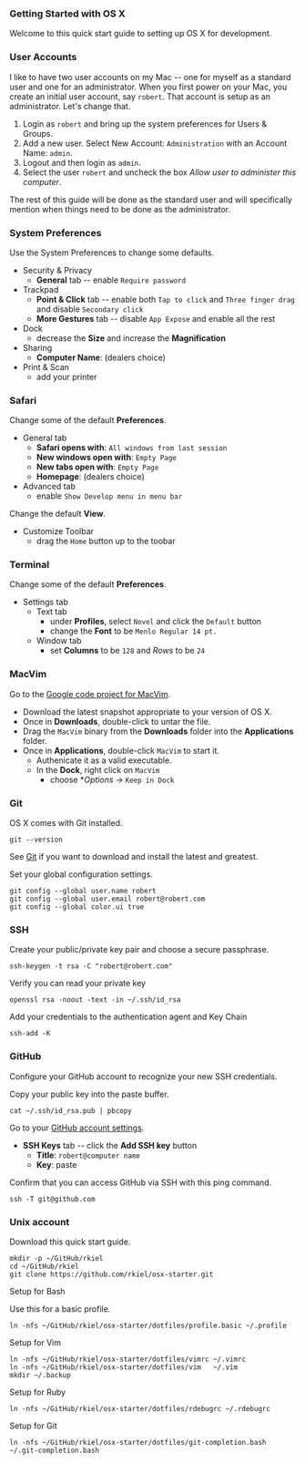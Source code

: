 ### Getting Started with OS X

Welcome to this quick start guide to setting up OS X for development.

### User Accounts

I like to have two user accounts on my Mac -- one for myself as a standard user and one for an administrator.
When you first power on your Mac, you create an initial user account, say `robert`.
That account is setup as an administrator.  Let's change that.

1. Login as `robert` and bring up the system preferences for Users & Groups.
2. Add a new user.  Select New Account: `Administration` with an Account Name: `admin`.
3. Logout and then login as `admin`.
4. Select the user `robert` and uncheck the box *Allow user to administer this computer*.

The rest of this guide will be done as the standard user and will specifically mention
when things need to be done as the administrator.

### System Preferences

Use the System Preferences to change some defaults.

* Security & Privacy
    * **General** tab -- enable `Require password`
* Trackpad
    * **Point & Click** tab -- enable both `Tap to click` and `Three finger drag` and disable `Secondary click`
    * **More Gestures** tab -- disable `App Expose` and enable all the rest
* Dock
    * decrease the **Size** and increase the **Magnification**
* Sharing
    * **Computer Name**: (dealers choice)
* Print & Scan
    * add your printer

### Safari

Change some of the default **Preferences**.

* General tab
    * **Safari opens with**: `All windows from last session`
    * **New windows open with**: `Empty Page`
    * **New tabs open with**: `Empty Page`
    * **Homepage**: (dealers choice)
* Advanced tab
    * enable `Show Develop menu in menu bar`

Change the default **View**.

* Customize Toolbar
    * drag the `Home` button up to the toobar

### Terminal

Change some of the default **Preferences**.

* Settings tab
    * Text tab
        * under **Profiles**, select `Novel` and click the `Default` button
        * change the **Font** to be `Menlo Regular 14 pt.`
    * Window tab
        * set **Columns** to be `128` and *Rows* to be `24`

### MacVim

Go to the [Google code project for MacVim](http://code.google.com/p/macvim/).

* Download the latest snapshot appropriate to your version of OS X.
* Once in **Downloads**, double-click to untar the file.
* Drag the `MacVim` binary from the **Downloads** folder into the **Applications** folder.
* Once in **Applications**, double-click `MacVim` to start it.
    * Authenicate it as a valid executable.
    * In the **Dock**, right click on `MacVim`
        * choose **Options* -> `Keep in Dock`

### Git

OS X comes with Git installed.

```unix
git --version
```

See [Git](http://git-scm.com) if you want to download and install the latest and greatest.

Set your global configuration settings.

```unix
git config --global user.name robert
git config --global user.email robert@robert.com
git config --global color.ui true
```

### SSH

Create your public/private key pair and choose a secure passphrase.

```unix
ssh-keygen -t rsa -C "robert@robert.com"
```

Verify you can read your private key

```unix
openssl rsa -noout -text -in ~/.ssh/id_rsa
```

Add your credentials to the authentication agent and Key Chain

```unix
ssh-add -K
```

### GitHub

Configure your GitHub account to recognize your new SSH credentials.

Copy your public key into the paste buffer.

```unix
cat ~/.ssh/id_rsa.pub | pbcopy
```

Go to your [GitHub account settings](https://github.com/settings/ssh).

* **SSH Keys** tab --  click the **Add SSH key** button
    * **Title**: `robert@computer name`
    * **Key**: paste

Confirm that you can access GitHub via SSH with this ping command.

```unix
ssh -T git@github.com
```

### Unix account

Download this quick start guide.

```unix
mkdir -p ~/GitHub/rkiel
cd ~/GitHub/rkiel
git clone https://github.com/rkiel/osx-starter.git
```

Setup for Bash

Use this for a basic profile.

```unix
ln -nfs ~/GitHub/rkiel/osx-starter/dotfiles/profile.basic ~/.profile
```

Setup for Vim

```unix
ln -nfs ~/GitHub/rkiel/osx-starter/dotfiles/vimrc ~/.vimrc
ln -nfs ~/GitHub/rkiel/osx-starter/dotfiles/vim   ~/.vim
mkdir ~/.backup
```

Setup for Ruby

```unix
ln -nfs ~/GitHub/rkiel/osx-starter/dotfiles/rdebugrc ~/.rdebugrc
```

Setup for Git

```unix
ln -nfs ~/GitHub/rkiel/osx-starter/dotfiles/git-completion.bash ~/.git-completion.bash
```

